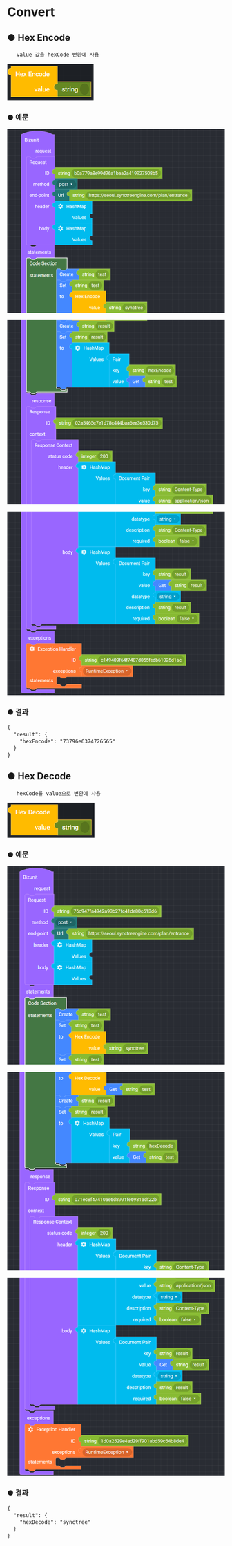 # Convert

## ● Hex Encode

       value 값을 hexCode 변환에 사용

![](../../.gitbook/assets/image%20%28122%29.png)

### ● 예문

![](../../.gitbook/assets/image%20%28449%29.png)

![](../../.gitbook/assets/image%20%28452%29.png)

![](../../.gitbook/assets/image%20%28410%29.png)

### ● 결과

```text
{
  "result": {
    "hexEncode": "73796e6374726565"
  }
}
```

## ● Hex Decode

       hexCode를 value으로 변환에 사용

![](../../.gitbook/assets/image%20%28165%29.png)

### ● 예문

![](../../.gitbook/assets/image%20%28393%29.png)

![](../../.gitbook/assets/image%20%28422%29.png)

![](../../.gitbook/assets/image%20%28427%29.png)

### ● 결과

```text
{
  "result": {
    "hexDecode": "synctree"
  }
}
```

